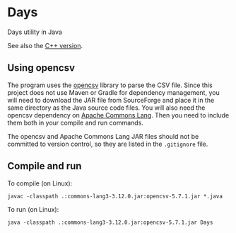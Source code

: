 # Days

Days utility in Java

See also the [C++ version](https://github.com/jerekapyaho/days_cpp).

## Using opencsv

The program uses the [opencsv](https://opencsv.sourceforge.net/) library to parse the CSV file. Since this project does not use 
Maven or Gradle for dependency management, you will need to download 
the JAR file from SourceForge and place it in the same directory as the Java source code files. You will also need the opencsv dependency on [Apache Commons Lang](https://commons.apache.org/proper/commons-lang/index.html). Then you need to include them both in your compile and run
commands.

The opencsv and Apache Commons Lang JAR files should not be committed to version control, so they are listed in the `.gitignore` file.

## Compile and run

To compile (on Linux):

    javac -classpath .:commons-lang3-3.12.0.jar:opencsv-5.7.1.jar *.java

To run (on Linux):

    java -classpath .:commons-lang3-3.12.0.jar:opencsv-5.7.1.jar Days
